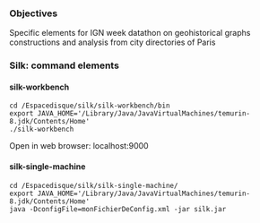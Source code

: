 ### Objectives
Specific elements for IGN week datathon on geohistorical graphs constructions and analysis from city directories of Paris

### Silk: command elements
#### silk-workbench
```
cd /Espacedisque/silk/silk-workbench/bin
export JAVA_HOME='/Library/Java/JavaVirtualMachines/temurin-8.jdk/Contents/Home'
./silk-workbench
```
Open in web browser: localhost:9000

#### silk-single-machine
```
cd /Espacedisque/silk/silk-single-machine/
export JAVA_HOME='/Library/Java/JavaVirtualMachines/temurin-8.jdk/Contents/Home'
java -DconfigFile=monFichierDeConfig.xml -jar silk.jar
```